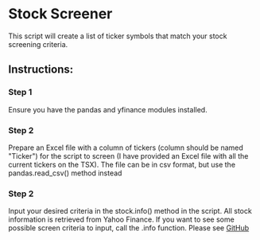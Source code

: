 # Stock Screener

This script will create a list of ticker symbols that match your stock screening criteria.    

## Instructions:

### Step 1
Ensure you have the pandas and yfinance modules installed.

### Step 2
Prepare an Excel file with a column of tickers (column should be named "Ticker") for the script to screen (I have provided an Excel file with all the current tickers on the TSX).  The file can be in csv format, but use the pandas.read_csv() method instead

### Step 2
Input your desired criteria in the stock.info() method in the script.  All stock information is retrieved from Yahoo Finance.  If you want to see some possible screen criteria to input, call the .info function.  Please see [GitHub](http://github.com)
